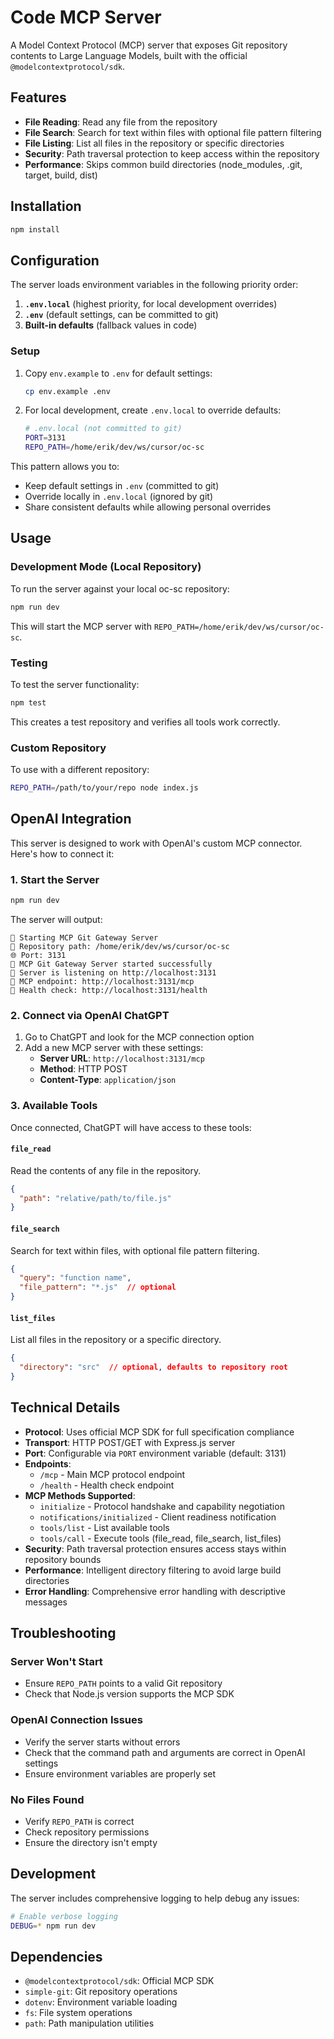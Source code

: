 # Code MCP Server

A Model Context Protocol (MCP) server that exposes Git repository contents to Large Language Models, built with the official `@modelcontextprotocol/sdk`.

## Features

- **File Reading**: Read any file from the repository
- **File Search**: Search for text within files with optional file pattern filtering
- **File Listing**: List all files in the repository or specific directories
- **Security**: Path traversal protection to keep access within the repository
- **Performance**: Skips common build directories (node_modules, .git, target, build, dist)

## Installation

```bash
npm install
```

## Configuration

The server loads environment variables in the following priority order:

1. **`.env.local`** (highest priority, for local development overrides)
2. **`.env`** (default settings, can be committed to git)
3. **Built-in defaults** (fallback values in code)

### Setup

1. Copy `env.example` to `.env` for default settings:
   ```bash
   cp env.example .env
   ```

2. For local development, create `.env.local` to override defaults:
   ```bash
   # .env.local (not committed to git)
   PORT=3131
   REPO_PATH=/home/erik/dev/ws/cursor/oc-sc
   ```

This pattern allows you to:
- Keep default settings in `.env` (committed to git)
- Override locally in `.env.local` (ignored by git)
- Share consistent defaults while allowing personal overrides

## Usage

### Development Mode (Local Repository)

To run the server against your local oc-sc repository:

```bash
npm run dev
```

This will start the MCP server with `REPO_PATH=/home/erik/dev/ws/cursor/oc-sc`.

### Testing

To test the server functionality:

```bash
npm test
```

This creates a test repository and verifies all tools work correctly.

### Custom Repository

To use with a different repository:

```bash
REPO_PATH=/path/to/your/repo node index.js
```

## OpenAI Integration

This server is designed to work with OpenAI's custom MCP connector. Here's how to connect it:

### 1. Start the Server

```bash
npm run dev
```

The server will output:
```
🚀 Starting MCP Git Gateway Server
📂 Repository path: /home/erik/dev/ws/cursor/oc-sc
🌐 Port: 3131
🎉 MCP Git Gateway Server started successfully
📡 Server is listening on http://localhost:3131
🔗 MCP endpoint: http://localhost:3131/mcp
💊 Health check: http://localhost:3131/health
```

### 2. Connect via OpenAI ChatGPT

1. Go to ChatGPT and look for the MCP connection option
2. Add a new MCP server with these settings:
   - **Server URL**: `http://localhost:3131/mcp`
   - **Method**: HTTP POST
   - **Content-Type**: `application/json`

### 3. Available Tools

Once connected, ChatGPT will have access to these tools:

#### `file_read`
Read the contents of any file in the repository.
```json
{
  "path": "relative/path/to/file.js"
}
```

#### `file_search`
Search for text within files, with optional file pattern filtering.
```json
{
  "query": "function name",
  "file_pattern": "*.js"  // optional
}
```

#### `list_files`
List all files in the repository or a specific directory.
```json
{
  "directory": "src"  // optional, defaults to repository root
}
```

## Technical Details

- **Protocol**: Uses official MCP SDK for full specification compliance
- **Transport**: HTTP POST/GET with Express.js server
- **Port**: Configurable via `PORT` environment variable (default: 3131)
- **Endpoints**: 
  - `/mcp` - Main MCP protocol endpoint
  - `/health` - Health check endpoint
- **MCP Methods Supported**:
  - `initialize` - Protocol handshake and capability negotiation
  - `notifications/initialized` - Client readiness notification
  - `tools/list` - List available tools
  - `tools/call` - Execute tools (file_read, file_search, list_files)
- **Security**: Path traversal protection ensures access stays within repository bounds
- **Performance**: Intelligent directory filtering to avoid large build directories
- **Error Handling**: Comprehensive error handling with descriptive messages

## Troubleshooting

### Server Won't Start
- Ensure `REPO_PATH` points to a valid Git repository
- Check that Node.js version supports the MCP SDK

### OpenAI Connection Issues
- Verify the server starts without errors
- Check that the command path and arguments are correct in OpenAI settings
- Ensure environment variables are properly set

### No Files Found
- Verify `REPO_PATH` is correct
- Check repository permissions
- Ensure the directory isn't empty

## Development

The server includes comprehensive logging to help debug any issues:

```bash
# Enable verbose logging
DEBUG=* npm run dev
```

## Dependencies

- `@modelcontextprotocol/sdk`: Official MCP SDK
- `simple-git`: Git repository operations  
- `dotenv`: Environment variable loading
- `fs`: File system operations
- `path`: Path manipulation utilities
